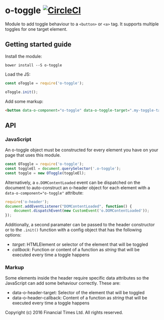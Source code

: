 # o-toggle [![CircleCI](https://circleci.com/gh/Financial-Times/o-toggle.png?style=shield&circle-token=41f2b7b7e669f2d4adb55ad97cf755d3ed4b93c3)](https://circleci.com/gh/Financial-Times/o-toggle)

Module to add toggle behaviour to a `<button>` or `<a>` tag. It supports multiple toggles for one target element.

## Getting started guide

Install the module:

```
bower install --S o-toggle
```

Load the JS:

```js
const oToggle = require('o-toggle');

oToggle.init();
```

Add some markup:

```html
<button data-o-component="o-toggle" data-o-toggle-target=".my-toggle-target">My button</button>
```

## API

### JavaScript

An o-toggle object must be constructed for every element you have on your page that uses this module.

```js
const OToggle = require('o-toggle');
const toggleEl = document.querySelector('.o-toggle');
const toggle = new OToggle(toggleEl);
```

Alternatively, a `o.DOMContentLoaded` event can be dispatched on the document to auto-construct an o-header object for each element with a `data-o-component="o-toggle"` attribute:

```js
require('o-header');
document.addEventListener("DOMContentLoaded", function() {
    document.dispatchEvent(new CustomEvent('o.DOMContentLoaded'));
});
```

Additionally, a second paramater can be passed to the header constructor or to the `.init()` function with a config object that has the following options:

* *target*: HTMLElement or selector of the element that will be toggled
* *callback*: Function or content of a function as _string_ that will be executed every time a toggle happens


### Markup

Some elements inside the header require specific data attributes so the JavaScript can add some behaviour correctly. These are:

* data-o-header-target: Selector of the element that will be toggled
* data-o-header-callback: Content of a function as _string_ that will be executed every time a toggle happens

Copyright (c) 2016 Financial Times Ltd. All rights reserved.

